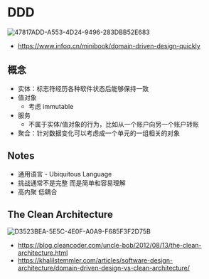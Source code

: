 # DDD

![47817ADD-A553-4D24-9496-283DBB52E683](https://user-images.githubusercontent.com/2544489/126871807-557941bc-990c-4e23-8648-bbd56c0e63d7.jpeg)

- https://www.infoq.cn/minibook/domain-driven-design-quickly


## 概念

- 实体：标志符经历各种软件状态后能够保持一致
- 值对象
  - 考虑 immutable
- 服务
  - 不属于实体/值对象的行为，比如从一个账户向另一个账户转账
- 聚合：针对数据变化可以考虑成一个单元的一组相关的对象


## Notes

- 通用语言 - Ubiquitous Language
- 挑战通常不是完整 而是简单和容易理解
- 高内聚 低耦合

## The Clean Architecture

![D3523BEA-5E5C-4E0F-A0A9-F685F3F2D75B](https://user-images.githubusercontent.com/2544489/126890387-529bdbe9-6258-435c-b0a0-d9579e14bd4e.jpeg)

- https://blog.cleancoder.com/uncle-bob/2012/08/13/the-clean-architecture.html
- https://khalilstemmler.com/articles/software-design-architecture/domain-driven-design-vs-clean-architecture/
